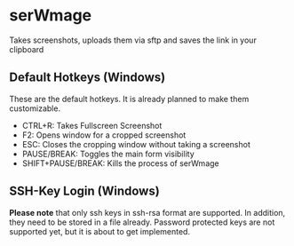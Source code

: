 # serWmage
Takes screenshots, uploads them via sftp and saves the link in your clipboard

## Default Hotkeys (Windows)
These are the default hotkeys. It is already planned to make them customizable.
- CTRL+R: Takes Fullscreen Screenshot
- F2: Opens window for a cropped screenshot
- ESC: Closes the cropping window without taking a screenshot
- PAUSE/BREAK: Toggles the main form visibility
- SHIFT+PAUSE/BREAK: Kills the process of serWmage

## SSH-Key Login (Windows)
__Please note__ that only ssh keys in ssh-rsa format are supported. 
In addition, they need to be stored in a file already.
Password protected keys are not supported yet, but it is about to get implemented.
